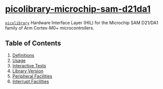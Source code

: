 # [picolibrary-microchip-sam-d21da1](https://github.com/apcountryman/picolibrary-microchip-sam-d21da1)
[`picolibrary`](https://github.com/apcountryman/picolibrary) Hardware Interface Layer
(HIL) for the Microchip SAM D21/DA1 family of Arm Cortex-M0+ microcontrollers.

## Table of Contents
1. [Definitions](definitions.md)
1. [Usage](usage.md)
1. [Interactive Tests](test-interactive.md)
1. [Library Version](library_version.md)
1. [Peripheral Facilities](peripheral.md)
1. [Interrupt Facilities](interrupt.md)

